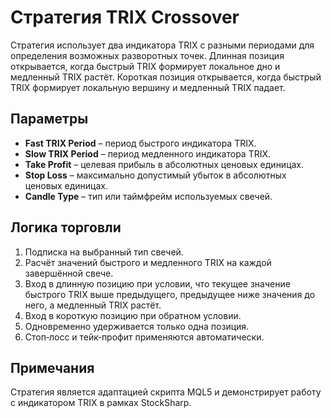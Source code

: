 # Стратегия TRIX Crossover

Стратегия использует два индикатора TRIX с разными периодами для определения возможных разворотных точек. Длинная позиция открывается, когда быстрый TRIX формирует локальное дно и медленный TRIX растёт. Короткая позиция открывается, когда быстрый TRIX формирует локальную вершину и медленный TRIX падает.

## Параметры

- **Fast TRIX Period** – период быстрого индикатора TRIX.
- **Slow TRIX Period** – период медленного индикатора TRIX.
- **Take Profit** – целевая прибыль в абсолютных ценовых единицах.
- **Stop Loss** – максимально допустимый убыток в абсолютных ценовых единицах.
- **Candle Type** – тип или таймфрейм используемых свечей.

## Логика торговли

1. Подписка на выбранный тип свечей.
2. Расчёт значений быстрого и медленного TRIX на каждой завершённой свече.
3. Вход в длинную позицию при условии, что текущее значение быстрого TRIX выше предыдущего, предыдущее ниже значения до него, а медленный TRIX растёт.
4. Вход в короткую позицию при обратном условии.
5. Одновременно удерживается только одна позиция.
6. Стоп‑лосс и тейк‑профит применяются автоматически.

## Примечания

Стратегия является адаптацией скрипта MQL5 и демонстрирует работу с индикатором TRIX в рамках StockSharp.
